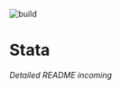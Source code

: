 ![build](https://github.com/the_DJDJ/Stata/actions/workflows/maven.yml/badge.svg)

# Stata

_Detailed README incoming_
